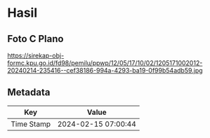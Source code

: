 # Hasil

## Foto C Plano

https://sirekap-obj-formc.kpu.go.id/fd98/pemilu/ppwp/12/05/17/10/02/1205171002012-20240214-235416--cef38186-994a-4293-ba19-0f99b54adb59.jpg


## Metadata

| Key        | Value               |
| ---------- | ------------------- |
| Time Stamp | 2024-02-15 07:00:44 |



